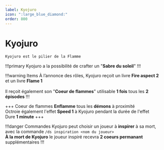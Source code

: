 ```yaml
---
label: Kyojuro
icon: ":large_blue_diamond:"
order: 800
---
```


# Kyojuro

```txt
Kyojuro est le pilier de la Flamme
```

!!!primary
Kyojuro a la possibilité de crafter un "**Sabre du soleil**"
!!!

!!!warning Items
À l’annonce des rôles, Kyojuro reçoit un livre **Fire aspect 2** et un livre **Flame 1** <br>
<br>
Il reçoit également son "**Coeur de flammes**" utilisable **1 fois** tous les **2 épisodes**
!!!

+++ Coeur de flammes
**Enflamme** tous les **démons** à proximité <br>
Octroie également l'effet **Speed 1** à Kyojuro pendant la durée de l'effet <br>
Dure **1 minute**
+++

!!!danger Commandes
Kyojuro peut choisir un joueur à **inspirer** à sa mort, avec la commande ```/ds inspiration <nom du joueur>``` <br>
**À la mort de Kyojuro** le joueur inspiré recevra **2 coeurs permanant** supplémentaires
!!!




